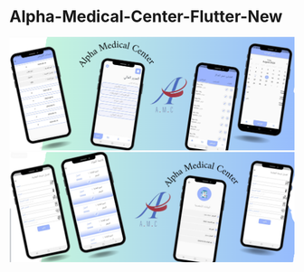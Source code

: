 # Alpha-Medical-Center-Flutter-New
![image alt](https://github.com/ramasabaa7/alpha-medical-center-app/blob/18c5df60188fdb624a575722d29bf08662d728d1/alphaapp.png)
![image alt](https://github.com/ramasabaa7/alpha-medical-center-app/blob/eb2d78b554a2a816a7e8ee5fd8b81e66a49ce21a/alphaapp2.png)

